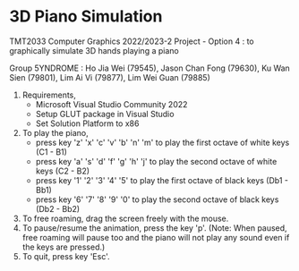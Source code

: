 # 3D Piano Simulation

TMT2033 Computer Graphics 2022/2023-2
Project - Option 4 : to graphically simulate 3D hands playing a piano

Group 5YNDROME :
Ho Jia Wei      (79545),
Jason Chan Fong (79630),
Ku Wan Sien     (79801),
Lim Ai Vi       (79877),
Lim Wei Guan    (79885)

1. Requirements,
    - Microsoft Visual Studio Community 2022
    - Setup GLUT package in Visual Studio
    - Set Solution Platform to x86
2. To play the piano,
    - press key 'z' 'x' 'c' 'v' 'b' 'n' 'm' to play the first octave of white keys (C1 - B1)
    - press key 'a' 's' 'd' 'f' 'g' 'h' 'j' to play the second octave of white keys (C2 - B2)
    - press key '1' '2' '3' '4' '5' to play the first octave of black keys (Db1 - Bb1)
    - press key '6' '7' '8' '9' '0' to play the second octave of black keys (Db2 - Bb2)
3. To free roaming, drag the screen freely with the mouse.
4. To pause/resume the animation, press the key 'p'. (Note: When paused, free roaming will pause too
   and the piano will not play any sound even if the keys are pressed.)
5. To quit, press key 'Esc'.

